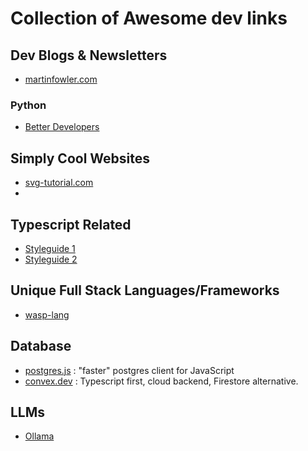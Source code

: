# Collection of Awesome dev links

## Dev Blogs & Newsletters
- [martinfowler.com](https://martinfowler.com)

### Python
- [Better Developers](https://lerner.co.il/newsletter/)

## Simply Cool Websites
- [svg-tutorial.com](https://svg-tutorial.com/)
- 
## Typescript Related
- [Styleguide 1](https://github.com/basarat/typescript-book/blob/master/docs/styleguide/styleguide.md)
- [Styleguide 2](https://mkosir.github.io/typescript-style-guide/)

## Unique Full Stack Languages/Frameworks
- [wasp-lang](https://wasp-lang.dev/)

## Database
- [postgres.js](https://github.com/porsager/postgres) : "faster" postgres client for JavaScript
- [convex.dev](https://www.convex.dev/) : Typescript first, cloud backend, Firestore alternative.

## LLMs
- [Ollama](https://github.com/jmorganca/ollama)
